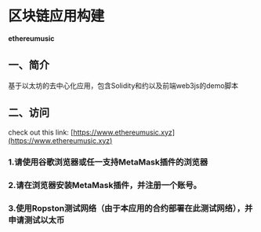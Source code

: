 
# 区块链应用构建 #
**ethereumusic**



## 一、简介 
基于以太坊的去中心化应用，包含Solidity和约以及前端web3js的demo脚本

## 二、访问 

check out this link:
[https://www.ethereumusic.xyz](https://www.ethereumusic.xyz)
### 1.请使用谷歌浏览器或任一支持MetaMask插件的浏览器
### 2.请在浏览器安装MetaMask插件，并注册一个账号。
### 3.使用Ropston测试网络（由于本应用的合约部署在此测试网络），并申请测试以太币
